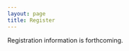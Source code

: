 ```yaml
---
layout: page
title: Register
---
```


<p class="message">
  Registration information is forthcoming.
</p>
